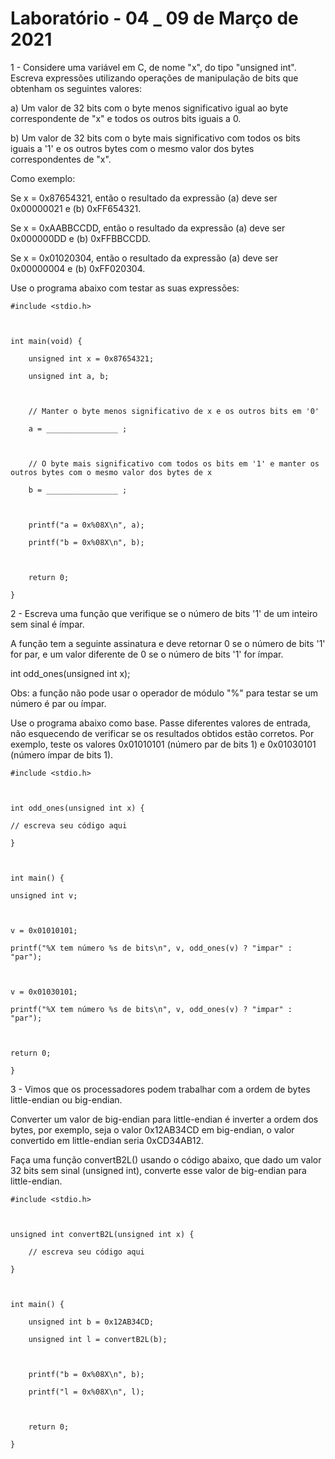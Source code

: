 # Laboratório - 04 _ 09 de Março de 2021

1 - Considere uma variável em C, de nome "x", do tipo "unsigned int". Escreva expressões utilizando operações de manipulação de bits que obtenham os seguintes valores:

a) Um valor de 32 bits com o byte menos significativo igual ao byte correspondente de "x" e todos os outros bits iguais a 0.

b) Um valor de 32 bits com o byte mais significativo com todos os bits iguais a '1' e os outros bytes com o mesmo valor dos bytes correspondentes de "x".

Como exemplo:

Se x = 0x87654321, então o resultado da expressão (a) deve ser 0x00000021 e (b) 0xFF654321.

Se x = 0xAABBCCDD, então o resultado da expressão (a) deve ser 0x000000DD e (b) 0xFFBBCCDD.

Se x = 0x01020304, então o resultado da expressão (a) deve ser 0x00000004 e (b) 0xFF020304.

Use o programa abaixo com testar as suas expressões:



    #include <stdio.h>



    int main(void) {

        unsigned int x = 0x87654321;

        unsigned int a, b;



        // Manter o byte menos significativo de x e os outros bits em '0'

        a = ________________ ;



        // O byte mais significativo com todos os bits em '1' e manter os outros bytes com o mesmo valor dos bytes de x

        b = ________________ ;



        printf("a = 0x%08X\n", a);

        printf("b = 0x%08X\n", b);



        return 0;

    }

2 - Escreva uma função que verifique se o número de bits '1' de um inteiro sem sinal é ímpar.

A função tem a seguinte assinatura e deve retornar 0 se o número de bits '1' for par, e um valor diferente de 0 se o número de bits '1' for ímpar.

int odd_ones(unsigned int x);

Obs: a função não pode usar o operador de módulo "%" para testar se um número é par ou ímpar.

Use o programa abaixo como base. Passe diferentes valores de entrada, não esquecendo de verificar se os resultados obtidos estão corretos. Por exemplo, teste os valores 0x01010101 (número par de bits 1) e 0x01030101 (número ímpar de bits 1).



    #include <stdio.h>



    int odd_ones(unsigned int x) {

    // escreva seu código aqui

    }



    int main() {

    unsigned int v;



    v = 0x01010101;

    printf("%X tem número %s de bits\n", v, odd_ones(v) ? "impar" : "par");



    v = 0x01030101;

    printf("%X tem número %s de bits\n", v, odd_ones(v) ? "impar" : "par");



    return 0;

    }

3 - Vimos que os processadores podem trabalhar com a ordem de bytes little-endian ou big-endian.

Converter um valor de big-endian para little-endian é inverter a ordem dos bytes, por exemplo, seja o valor 0x12AB34CD em big-endian, o valor convertido em little-endian seria 0xCD34AB12.

Faça uma função convertB2L() usando o código abaixo, que dado um valor 32 bits sem sinal (unsigned int), converte esse valor de big-endian para little-endian.



    #include <stdio.h>



    unsigned int convertB2L(unsigned int x) {

        // escreva seu código aqui

    }



    int main() {

        unsigned int b = 0x12AB34CD;

        unsigned int l = convertB2L(b);



        printf("b = 0x%08X\n", b);

        printf("l = 0x%08X\n", l);



        return 0;

    }